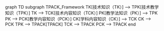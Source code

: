 graph TD
    subgraph TPACK_Framework
        TK[技术知识（TK）] --> TPK[技术教学知识（TPK）]
        TK --> TCK[技术内容知识（TCK）]
        PK[教学法知识（PK）] --> TPK
        PK --> PCK[教学内容知识（PCK）]
        CK[学科内容知识（CK）] --> TCK
        CK --> PCK
        TPK --> TPACK[TPACK]
        TCK --> TPACK
        PCK --> TPACK
    end
